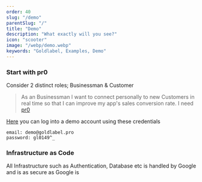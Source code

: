 ```yaml
---
order: 40
slug: "/demo"
parentSlug: "/"
title: "Demo"
description: "What exactly will you see?"
icon: "scooter"
image: "/webp/demo.webp"
keywords: "Goldlabel, Examples, Demo"
---
```

### Start with pr0

Consider 2 distinct roles; Businessman & Customer  

> As an Businessman I want to connect personally to new Customers in real time so that I can improve my app's sales conversion rate. I need [pr0](https://goldlabel.pro)

[Here](https://goldlabel.pro) you can log into a demo account using these credentials

```
email: demo@goldlabel.pro
password: gl0149^_
```

### Infrastructure as Code

All Infrastructure such as Authentication, Database etc is handled by Google and is as secure as Google is

